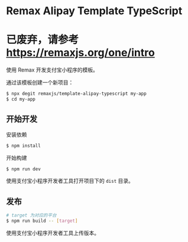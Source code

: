 # Remax Alipay Template TypeScript

# 已废弃，请参考 https://remaxjs.org/one/intro

使用 Remax 开发支付宝小程序的模板。

通过该模板创建一个新项目：

```bash
$ npx degit remaxjs/template-alipay-typescript my-app
$ cd my-app
```

## 开始开发

安装依赖

```bash
$ npm install
```

开始构建

```bash
$ npm run dev
```

使用支付宝小程序开发者工具打开项目下的 `dist` 目录。

## 发布

```bash
# target 为对应的平台
$ npm run build -- [target]
```

使用支付宝小程序开发者工具上传版本。

